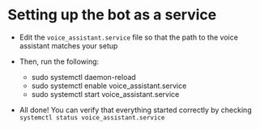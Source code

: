 # Setting up the bot as a service

* Edit the `voice_assistant.service` file so that the path to the voice assistant matches your setup
* Then, run the following:
  * sudo systemctl daemon-reload
  * sudo systemctl enable voice_assistant.service
  * sudo systemctl start voice_assistant.service

* All done! You can verify that everything started correctly by checking `systemctl status voice_assistant.service`
